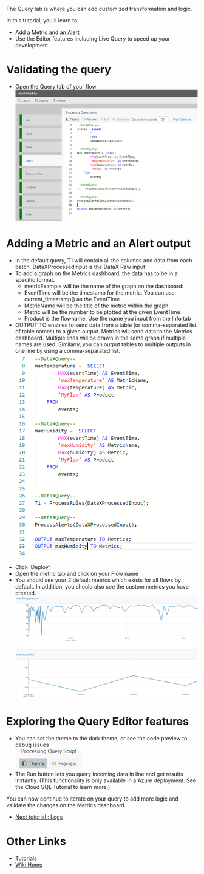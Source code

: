 The Query tab is where you can add customized transformation and logic.  

In this tutorial, you'll learn to:
 - Add a Metric and an Alert
 - Use the Editor features including Live Query to speed up your development

# Validating the query

 - Open the Query tab of your flow<br/>
![QueryTab](./tutorials/images/querytab.png) 

# Adding a Metric and an Alert output

 - In the default query, T1 will contain all the columns and data from each batch.  DataXProcessedInput is the DataX Raw input
 - To add a graph on the Metrics dashboard, the data has to be in a specific format.  
   - metricExample will be the name of the graph on the dashboard:
   - EventTime will be the timestamp for the metric.  You can use current_timestamp() as the EventTime
   - MetricName will be the title of the metric within the graph
   - Metric will be the number to be plotted at the given EventTime
   - Product is the flowname, Use the name you input from the Info tab
 - OUTPUT TO enables to send data from a table (or comma-separated list of table names) to a given output.  Metrics will send data to the Metrics dashboard.  Multiple lines will be drawn in the same graph if multiple names are used.  Similarly, you can output tables to multiple outputs in one line by using a comma-separated list.  <br/>
![QueryTab](./tutorials/images/querytabquery.png) 
 - Click 'Deploy' 
 - Open the metric tab and click on your Flow name
 - You should see your 2 default metrics which exists for all flows by default.  In addition, you should also see the custom metrics you have created.<br/>
![QueryTab](./tutorials/images/querytabmetrics.png) 

# Exploring the Query Editor features
 - You can set the theme to the dark theme, or see the code preview to debug issues<br/>
![QueryTab](./tutorials/images/querytheme.png) 
 - The Run button lets you query incoming data in line and get results instantly.  (This functionality is only available in a Azure deployment.  See the Cloud SQL Tutorial to learn more.)

You can now continue to iterate on your query to add more logic and validate the changes on the Metrics dashboard.

* [Next tutorial : Logs](https://github.com/Microsoft/data-accelerator/wiki/Local-Tutorial-6-Debugging-using-Spark-logs)

# Other Links
* [Tutorials](Tutorials)
* [Wiki Home](Home) 